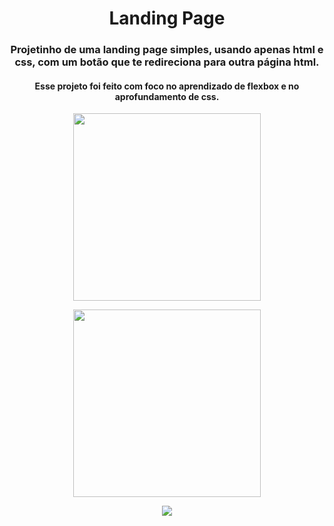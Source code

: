 <h1 align="center"> Landing Page </h1>

<h3 align="center"> Projetinho de uma landing page simples, usando apenas html e css, com um botão que te redireciona para outra página html. </h3>

<h4 align="center"> Esse projeto foi feito com foco no aprendizado de flexbox e no aprofundamento de css. </h4>

<p align="center">
  <img height="300" src="https://i.imgur.com/ehJJiBz.png">
</p>

<p align="center">
  <img height="300" src="https://i.imgur.com/wfh8Veb.png">
</p>

<p align="center">
  <img src="https://user-images.githubusercontent.com/80493617/171039181-7e240b91-1483-4198-8482-6f6d638d8c25.gif">
</p>

